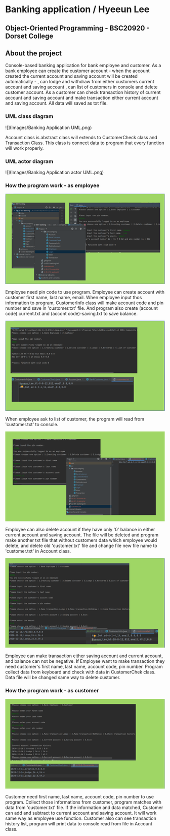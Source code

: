 
# Banking application / Hyeeun Lee
## Object-Oriented Programming - BSC20920 - Dorset College

## About the project

Console-based banking application for bank employee and customer.
As a bank employee can create the customer account - when the account created the current account and saving account will be created automatically - , can lodge and withdraw from either customers current account and saving account , can list of customers in console and delete customer account.
As a customer can check transaction history of current account and saving account and make transaction either current account and saving account.
All data will saved as txt file.
### UML class diagram
![](Images/Banking Application UML.png)

Account class is abstract class will extends to CustomerCheck class and Transaction Class.
This class is connect data to program that every function will work properly. 
### UML actor diagram

![](Images/Banking Application actor UML.png)

### How the program work - as employee

![](Images/Presentation1.png)

Employee need pin code to use program.
Employee can create account with customer first name, last name, email. When employee input thos information to program, CustomerInfo class will make account code and pin number and save in 'customer.txt' file. 
And program also create (account code).current.txt and (accont code)-saving.txt to save balance.

![](Images/presentation2.png)

When employee ask to list of customer, the program will read from 'customer.txt' to console.

![](Images/presentation3.png)

Employee can also delete account if they have only '0' balance in either current account and saving account.
The file will be deleted and program make another txt file that without customers data which employee would delete, and delete old 'customer.txt' file and change file new file name to 'customer.txt' in Account class.

![](Images/presentation4.png)

Employee can make transaction either saving account and current account, and balance can not be negative. 
If Employee want to make transaction they need customer's first name, last name, account code, pin number. Program collect data from keyboard and check with data in CustomerChek class.
Data file will be changed same way to delete customer.

### How the program work - as customer

![](Images/presentation5.png)

Customer need first name, last name, account code, pin number to use program. Collect those informations from customer, program matches with data from 'customer.txt' file.
If the information and data matched, Customer can add and subtract to current account and saving account. It will work same way as employee use function.
Customer also can see transaction history list, program will print data to console read from file in Account class.




